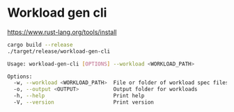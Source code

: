 # Workload gen cli

<https://www.rust-lang.org/tools/install>

```bash
cargo build --release
./target/release/workload-gen-cli
```

```bash
Usage: workload-gen-cli [OPTIONS] --workload <WORKLOAD_PATH>

Options:
  -w, --workload <WORKLOAD_PATH>  File or folder of workload spec files
  -o, --output <OUTPUT>           Output folder for workloads
  -h, --help                      Print help
  -V, --version                   Print version
```
